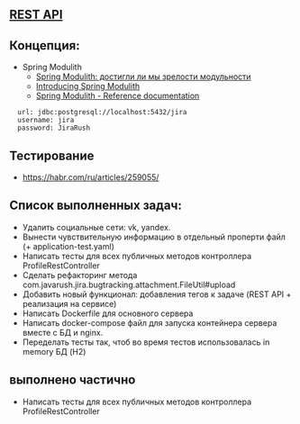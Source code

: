 ## [REST API](http://localhost:8080/doc)

## Концепция:

- Spring Modulith
    - [Spring Modulith: достигли ли мы зрелости модульности](https://habr.com/ru/post/701984/)
    - [Introducing Spring Modulith](https://spring.io/blog/2022/10/21/introducing-spring-modulith)
    - [Spring Modulith - Reference documentation](https://docs.spring.io/spring-modulith/docs/current-SNAPSHOT/reference/html/)

```
  url: jdbc:postgresql://localhost:5432/jira
  username: jira
  password: JiraRush
```

## Тестирование

- https://habr.com/ru/articles/259055/

## Список выполненных задач:

- Удалить социальные сети: vk, yandex.
- Вынести чувствительную информацию в отдельный проперти файл (+ application-test.yaml)
- Написать тесты для всех публичных методов контроллера ProfileRestController
- Сделать рефакторинг метода com.javarush.jira.bugtracking.attachment.FileUtil#upload
- Добавить новый функционал: добавления тегов к задаче (REST API + реализация на сервисе)
- Написать Dockerfile для основного сервера
- Написать docker-compose файл для запуска контейнера сервера вместе с БД и nginx.
- Переделать тесты так, чтоб во время тестов использовалась in memory БД (H2)

## выполнено частично

- Написать тесты для всех публичных методов контроллера ProfileRestController